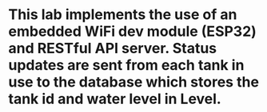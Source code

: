 # This lab implements the use of an embedded WiFi dev module (ESP32) and RESTful API server. Status updates are sent from each tank in use to the database which stores the tank id and water level in Level. 
